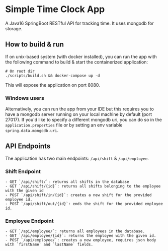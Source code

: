 # Simple Time Clock App

A Java16 SpringBoot RESTful API for tracking time. It uses mongodb for storage.

## How to build & run

If on unix-based system (with docker installed), you can run the app with the following command to build & start the containerized application:

```
# On root dir
./scripts/build.sh && docker-compose up -d

```

This will expose the application on port 8080.

### Windows users

Alternatively, you can run the app from your IDE but this requires you to have a mongodb server running on your local machine by default (port 27017). If you'd like to specify a different mongodb uri, you can do so in the `application.properties` file or by setting an env variable `spring.data.mongodb.uri`.

## API Endpoints

The application has two main endpoints: `/api/shift` & `/api/employee`.

### Shift Endpoint

    - GET `/api/shift/`: returns all shifts in the database
    - GET `/api/shift/{id}`: returns all shifts belonging to the employee with the given id
    - POST `/api/shift/in/{id}`: creates a new shift for the provided employee id.
    - POST `/api/shift/out/{id}`: ends the shift for the provided employee id.

### Employee Endpoint

    - GET `/api/employee/`: returns all employees in the database.
    - GET `/api/employee/{id}`: returns the employee with the given id.
    - POST `/api/employee/`: creates a new employee, requires json body with `firstName` and `lastName` fields.
